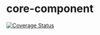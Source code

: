 # core-component

[![Coverage Status](https://coveralls.io/repos/github/storipress/core-component/badge.svg?branch=master&t=DTAlBQ)](https://coveralls.io/github/storipress/core-component?branch=master)
